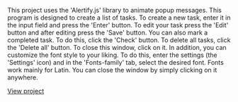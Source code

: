 This project uses the 'Alertify.js' library to animate popup messages.
This program is designed to create a list of tasks.
To create a new task, enter it in the input field and press the 'Enter' button.
To edit your task press the 'Edit' button and after editing press the 'Save' button.
You can also mark a completed task. To do this, click the 'Check' button.
To delete all tasks, click the 'Delete all' button. To close this window, click on it.
In addition, you can customize the font style to your liking. To do this, enter the settings (the 'Settings' icon) and in the 'Fonts-family' tab, select the desired font. Fonts work mainly for Latin.
You can close the window by simply clicking on it anywhere.

[View project](http://gregorydmitriev.github.io/ToDo-list)
